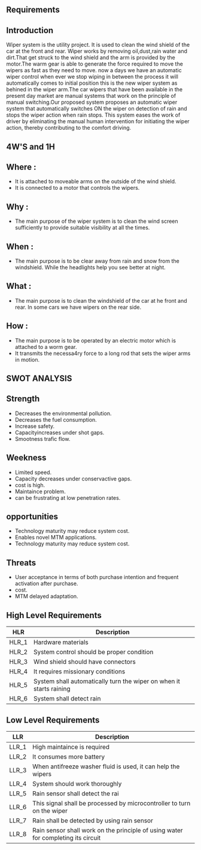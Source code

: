 ## Requirements
## Introduction
Wiper system is the utility project. It is used to clean the wind shield of the car at the front and rear. Wiper works by removing oil,dust,rain water and dirt.That get struck to the wind shield and the arm is provided by the motor.The warm gear is able to generate the force required to move the wipers as fast as they need to move. now a days we have an automatic wiper control when ever we stop wiping in between the process it will automatically comes to initial position this is the new wiper system as behined in the wiper arm.The car wipers that have been available in the present day market are manual systems that work on the principle of manual switching.Our proposed system proposes an automatic wiper system that automatically switches ON the wiper on detection of rain and stops the wiper action when rain stops. This system eases the work of driver by eliminating the manual human intervention for initiating the wiper action, thereby contributing to the comfort driving.
## 4W'S and 1H
## Where :
* It is attached to moveable arms on the outside of the wind shield.
* It is connected to a motor that controls the wipers.
## Why :
* The main purpose of the wiper system is to clean the wind screen sufficiently to provide suitable visibility at all the times.
## When :
* The main purpose is to be clear away from rain and snow from the windshield. While the headlights help you see better at night.
## What :
* The main purpose is to clean the windshield of the car at he front and rear. In some cars we have wipers on the rear side.
## How :
* The main purpose is to be operated by an electric motor which is attached to a worm gear.
* It transmits the necessa4ry force to a long rod that sets the wiper arms in motion.

## SWOT ANALYSIS
## Strength
* Decreases the environmental pollution.
* Decreases the fuel consumption.
* Increase safety.
* Capacityincreases under shot gaps.
* Smootness trafic flow.
## Weekness
* Limited speed.
* Capacity decreases under conservactive gaps.
* cost is high.
* Maintaince problem.
* can be frustrating at low penetration rates.
## opportunities
* Technology maturity may reduce system cost.
* Enables novel MTM applications.
* Technology maturity may reduce system cost.
## Threats
* User acceptance in terms of both purchase intention and frequent activation after purchase.
* cost.
* MTM delayed adaptation.
## High Level Requirements
| HLR | Description |
|---- | ---------- |
| HLR_1 | Hardware materials |
| HLR_2 | System control should be proper condition |
| HLR_3 | Wind shield should have connectors |
| HLR_4 | It requires missionary conditions |
| HLR_5	|System shall automatically turn the wiper on when it starts raining |
| HLR_6	|System shall detect rain |
## Low Level Requirements
| LLR | Description |
|-----| ----------- |
| LLR_1 | High maintaince is required |
| LLR_2 | It consumes more battery |
| LLR_3 | When antifreeze washer fluid is used, it can help the wipers |
| LLR_4 | System should work thoroughly |
| LLR_5 |	Rain sensor shall detect the rai | 
| LLR_6 |	This signal shall be processed by microcontroller to turn on the wiper |
| LLR_7 |	Rain shall be detected by using rain sensor |
| LLR_8 |	Rain sensor shall work on the principle of using water for completing its circuit |
